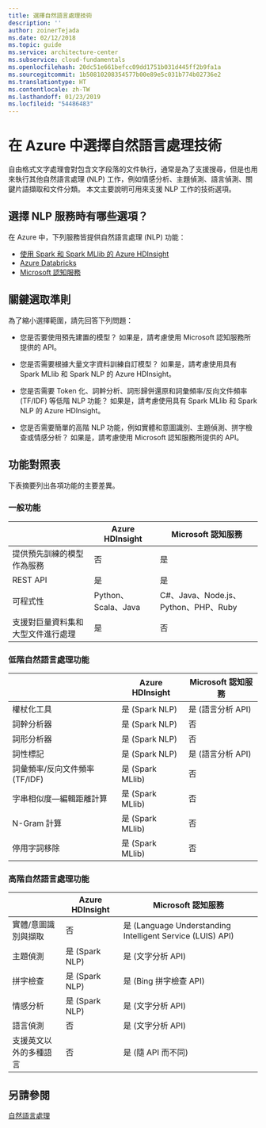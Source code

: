 ```yaml
---
title: 選擇自然語言處理技術
description: ''
author: zoinerTejada
ms.date: 02/12/2018
ms.topic: guide
ms.service: architecture-center
ms.subservice: cloud-fundamentals
ms.openlocfilehash: 20dc51e661befcc09dd1751b031d445ff2b9fa1a
ms.sourcegitcommit: 1b50810208354577b00e89e5c031b774b02736e2
ms.translationtype: HT
ms.contentlocale: zh-TW
ms.lasthandoff: 01/23/2019
ms.locfileid: "54486483"
---
```

# <a name="choosing-a-natural-language-processing-technology-in-azure"></a>在 Azure 中選擇自然語言處理技術

自由格式文字處理會對包含文字段落的文件執行，通常是為了支援搜尋，但是也用來執行其他自然語言處理 (NLP) 工作，例如情感分析、主題偵測、語言偵測、關鍵片語擷取和文件分類。 本文主要說明可用來支援 NLP 工作的技術選項。

<!-- markdownlint-disable MD026 -->

## <a name="what-are-your-options-when-choosing-an-nlp-service"></a>選擇 NLP 服務時有哪些選項？

<!-- markdownlint-enable MD026 -->

在 Azure 中，下列服務皆提供自然語言處理 (NLP) 功能：

- [使用 Spark 和 Spark MLlib 的 Azure HDInsight](/azure/hdinsight/spark/apache-spark-overview)
- [Azure Databricks](/azure/azure-databricks/what-is-azure-databricks)
- [Microsoft 認知服務](/azure/cognitive-services/welcome)

## <a name="key-selection-criteria"></a>關鍵選取準則

為了縮小選擇範圍，請先回答下列問題：

- 您是否要使用預先建置的模型？ 如果是，請考慮使用 Microsoft 認知服務所提供的 API。

- 您是否需要根據大量文字資料訓練自訂模型？ 如果是，請考慮使用具有 Spark MLlib 和 Spark NLP 的 Azure HDInsight。

- 您是否需要 Token 化、詞幹分析、詞形歸併還原和詞彙頻率/反向文件頻率 (TF/IDF) 等低階 NLP 功能？ 如果是，請考慮使用具有 Spark MLlib 和 Spark NLP 的 Azure HDInsight。

- 您是否需要簡單的高階 NLP 功能，例如實體和意圖識別、主題偵測、拼字檢查或情感分析？ 如果是，請考慮使用 Microsoft 認知服務所提供的 API。

## <a name="capability-matrix"></a>功能對照表

下表摘要列出各項功能的主要差異。

### <a name="general-capabilities"></a>一般功能

| | Azure HDInsight | Microsoft 認知服務 |
| --- | --- | --- |
| 提供預先訓練的模型作為服務 | 否 | 是 |
| REST API | 是 | 是 |
| 可程式性 | Python、Scala、Java | C#、Java、Node.js、Python、PHP、Ruby |
| 支援對巨量資料集和大型文件進行處理 | 是 | 否 |

### <a name="low-level-natural-language-processing-capabilities"></a>低階自然語言處理功能

| | Azure HDInsight | Microsoft 認知服務 |  
| --- | --- | --- |
| 權杖化工具 | 是 (Spark NLP) | 是 (語言分析 API) |
| 詞幹分析器 | 是 (Spark NLP) | 否 |
| 詞形分析器 | 是 (Spark NLP) | 否 |
| 詞性標記 | 是 (Spark NLP) | 是 (語言分析 API) |
| 詞彙頻率/反向文件頻率 (TF/IDF) | 是 (Spark MLlib) | 否 |
| 字串相似度&mdash;編輯距離計算 | 是 (Spark MLlib) | 否 |
| N-Gram 計算 | 是 (Spark MLlib) | 否 |
| 停用字詞移除 | 是 (Spark MLlib) | 否 |

### <a name="high-level-natural-language-processing-capabilities"></a>高階自然語言處理功能

| | Azure HDInsight | Microsoft 認知服務 |
| --- | --- | --- |
| 實體/意圖識別與擷取 | 否 | 是 (Language Understanding Intelligent Service (LUIS) API) |
| 主題偵測 | 是 (Spark NLP) | 是 (文字分析 API) |
| 拼字檢查 | 是 (Spark NLP) | 是 (Bing 拼字檢查 API) |
| 情感分析 | 是 (Spark NLP) | 是 (文字分析 API) |
| 語言偵測 | 否 | 是 (文字分析 API) |
| 支援英文以外的多種語言 | 否 | 是 (隨 API 而不同) |

## <a name="see-also"></a>另請參閱

[自然語言處理](../scenarios/natural-language-processing.md)
